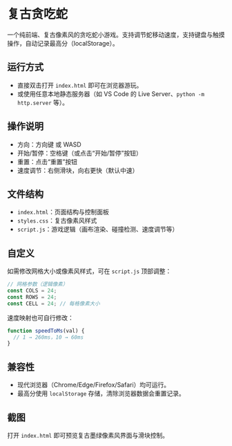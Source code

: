# 复古贪吃蛇

一个纯前端、复古像素风的贪吃蛇小游戏。支持调节蛇移动速度，支持键盘与触摸操作，自动记录最高分（localStorage）。

## 运行方式

- 直接双击打开 `index.html` 即可在浏览器游玩。
- 或使用任意本地静态服务器（如 VS Code 的 Live Server、`python -m http.server` 等）。

## 操作说明

- 方向：方向键 或 WASD
- 开始/暂停：空格键（或点击“开始/暂停”按钮）
- 重置：点击“重置”按钮
- 速度调节：右侧滑块，向右更快（默认中速）

## 文件结构

- `index.html`：页面结构与控制面板
- `styles.css`：复古像素风样式
- `script.js`：游戏逻辑（画布渲染、碰撞检测、速度调节等）

## 自定义

如需修改网格大小或像素风样式，可在 `script.js` 顶部调整：

```js
// 网格参数（逻辑像素）
const COLS = 24;
const ROWS = 24;
const CELL = 24; // 每格像素大小
```

速度映射也可自行修改：

```js
function speedToMs(val) {
  // 1 → 260ms，10 → 60ms
}
```

## 兼容性

- 现代浏览器（Chrome/Edge/Firefox/Safari）均可运行。
- 最高分使用 `localStorage` 存储，清除浏览器数据会重置记录。

## 截图

打开 `index.html` 即可预览复古墨绿像素风界面与滑块控制。

